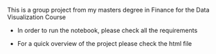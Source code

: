 This is a group project from my masters degree in Finance
for the Data Visualization Course

- In order to run the notebook, please check all the requirements

- For a quick overview of the project please check the html file
